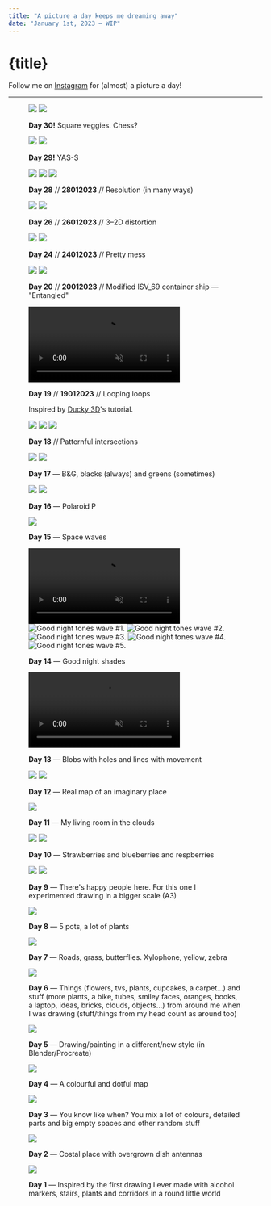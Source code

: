 ```yaml
---
title: "A picture a day keeps me dreaming away"
date: "January 1st, 2023 — WIP"
---
```


# {title}

Follow me on [Instagram](https://instagram.com/ayo.reis) for
(almost) a picture a day!

---

<figure id="30">
<img loading="lazy" src="/pictures/30.1.webp" />
<img loading="lazy" src="/pictures/30.2.webp" />
<figcaption>

**Day 30!** Square veggies. Chess?

</figcaption>
</figure>

<figure id="29">
<img loading="lazy" src="/pictures/29.1.webp" />
<img loading="lazy" src="/pictures/29.2.webp" />
<figcaption>

**Day 29!** YAS-S

</figcaption>
</figure>

<figure id="28">
<img loading="lazy" src="/pictures/28.1.webp" />
<img loading="lazy" src="/pictures/28.2.webp" />
<img loading="lazy" src="/pictures/28.3.webp" />

<figcaption>

**Day 28** // **28012023** // Resolution (in many
ways)</figcaption>

</figure>

<figure id="26">
<img loading="lazy" src="/pictures/26.1.webp" />
<img loading="lazy" src="/pictures/26.2.webp" />

<figcaption>

**Day 26** // **26012023** // 3–2D distortion</figcaption>

</figure>

<figure id="24">

<img loading="lazy" src="/pictures/24.1.webp"/>
<img loading="lazy" src="/pictures/24.2.webp" />

<figcaption>

**Day 24** // **24012023** // Pretty mess</figcaption>

</figure>

<figure id="20">
<img loading="lazy" src="/pictures/20.1.webp"/>
<img loading="lazy" src="/pictures/20.2.webp" />

<figcaption>

**Day 20** // **20012023** // Modified ISV_69 container ship
— "Entangled"</figcaption>

</figure>

<figure id="19">

<video autoplay loop muted playsinline>
<source src="/pictures/19.mp4"/>

Looping loops

</video>
<figcaption>

**Day 19** // **19012023** // Looping loops

Inspired by [Ducky 3D](https://www.ducky3d.com)'s
tutorial.</figcaption>

</figure>

<figure id="18">

<img loading="lazy" src="/pictures/18.1.webp"/>
<img loading="lazy" src="/pictures/18.2.webp" />
<img loading="lazy" src="/pictures/18.3.webp" />

<figcaption>

**Day 18** // Patternful intersections</figcaption>

</figure>

<figure id="17">

<img loading="lazy" src="/pictures/17.1.webp"/>
<img loading="lazy" src="/pictures/17.2.webp" />

<figcaption>

**Day 17** — B&G, blacks (always) and greens
(sometimes)</figcaption>

</figure>

<figure id="16">

<img loading="lazy" src="/pictures/16.1.webp"/>
<img loading="lazy" src="/pictures/16.2.webp" />

<figcaption>

**Day 16** — Polaroid P</figcaption>

</figure>

<figure id="15">

<img loading="lazy" src="/pictures/15.webp"/>

<figcaption>

**Day 15** — Space waves</figcaption>

</figure>

<figure id="14">

<video autoplay loop muted playsinline>
<source src="/pictures/14.1.webm"/>
<source src="/pictures/14.1.mp4"/>

Animation of good night tones waves

</video>

<img alt="Good night tones wave #1." loading="lazy" src="/pictures/14.2.webp"/>
<img alt="Good night tones wave #2." loading="lazy" src="/pictures/14.3.webp"/>
<img alt="Good night tones wave #3." loading="lazy" src="/pictures/14.4.webp"/>
<img alt="Good night tones wave #4." loading="lazy" src="/pictures/14.5.webp"/>
<img alt="Good night tones wave #5." loading="lazy" src="/pictures/14.6.webp"/>

<figcaption>

**Day 14** — Good night shades</figcaption>

</figure>

<figure id="13">

<video autoplay loop muted playsinline>
<source src="/pictures/13.webm"/>
<source src="/pictures/13.mp4"/>
</video>

<figcaption>

**Day 13** — Blobs with holes and lines with
movement</figcaption>

</figure>

<figure id="12">

<img loading="lazy" src="/pictures/12.1.webp"/>
<img loading="lazy" src="/pictures/12.2.webp"/>

<figcaption>

**Day 12** — Real map of an imaginary place</figcaption>

</figure>

<figure id="11">

<img loading="lazy" src="/pictures/11.webp"/>

<figcaption>

**Day 11** — My living room in the clouds</figcaption>

</figure>

<figure id="10">

<img loading="lazy" src="/pictures/10.1.webp"/>
<img loading="lazy" src="/pictures/10.2.webp"/>

<figcaption>

**Day 10** — Strawberries and blueberries and
respberries</figcaption>

</figure>

<figure id="9">

<img loading="lazy" src="/pictures/9.1.webp"/>
<img loading="lazy" src="/pictures/9.2.webp"/>

<figcaption>

**Day 9** — There's happy people here. For this one I
experimented drawing in a bigger scale (A3)</figcaption>

</figure>

<figure id="8">

<img loading="lazy" src="/pictures/8.webp"/>

<figcaption>

**Day 8** — 5 pots, a lot of plants</figcaption>

</figure>

<figure id="7">

<img loading="lazy" src="/pictures/7.webp"/>

<figcaption>

**Day 7** — Roads, grass, butterflies. Xylophone, yellow,
zebra</figcaption>

</figure>

<figure id="6">

<img loading="lazy" src="/pictures/6.webp"/>

<figcaption>

**Day 6** — Things (flowers, tvs, plants, cupcakes, a
carpet...) and stuff (more plants, a bike, tubes, smiley
faces, oranges, books, a laptop, ideas, bricks, clouds,
objects...) from around me when I was drawing (stuff/things
from my head count as around too)</figcaption>

</figure>

<figure id="5">

<img loading="lazy" src="/pictures/5.webp"/>

<figcaption>

**Day 5** — Drawing/painting in a different/new style (in
Blender/Procreate)</figcaption>

</figure>

<figure id="4">

<img loading="lazy" src="/pictures/4.webp"/>

<figcaption>

**Day 4** — A colourful and dotful map</figcaption>

</figure>

<figure id="3">

<img loading="lazy" src="/pictures/3.webp"/>

<figcaption>

**Day 3** — You know like when? You mix a lot of colours,
detailed parts and big empty spaces and other random
stuff</figcaption>

</figure>

<figure id="2">

<img loading="lazy" src="/pictures/2.webp"/>

<figcaption>

**Day 2** — Costal place with overgrown dish
antennas</figcaption>

</figure>

<figure id="1">

<img loading="lazy" src="/pictures/1.webp"/>

<figcaption>

**Day 1** — Inspired by the first drawing I ever made with
alcohol markers, stairs, plants and corridors in a round
little world</figcaption>

</figure>
